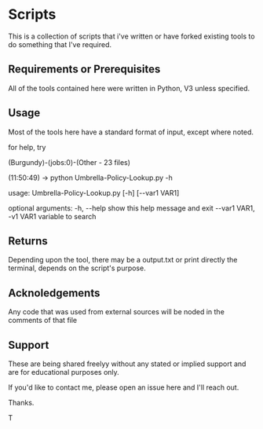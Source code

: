 # Scripts

This is a collection of scripts that i've written or have forked existing tools to do something that I've required.

## Requirements or Prerequisites

All of the tools contained here were written in Python, V3 unless specified.


## Usage

Most of the tools here have a standard format of input, except where noted.

for help, try

(Burgundy)-(jobs:0)-(Other - 23 files)

(11:50:49) -> python Umbrella-Policy-Lookup.py -h

usage: Umbrella-Policy-Lookup.py [-h] [--var1 VAR1]

optional arguments:
  -h, --help            show this help message and exit
  --var1 VAR1, -v1 VAR1
                        variable to search            
## Returns

Depending upon the tool, there may be a output.txt or print directly the terminal, depends on the script's purpose. 

## Acknoledgements

Any code that was used from external sources will be noded in the comments of that file

## Support

These are being shared freelyy without any stated or implied support and are for educational purposes only.  

If you'd like to contact me, please open an issue here and I'll reach out. 

Thanks.

T
